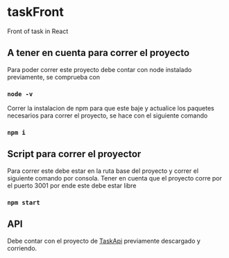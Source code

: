 # taskFront
Front of task in React

## A tener en cuenta para correr el proyecto
Para poder correr este proyecto debe contar con node instalado previamente, se comprueba con
### `node -v`

Correr la instalacion de npm para que este baje y actualice los paquetes necesarios para correr el proyecto, se hace con el siguiente comando
### `npm i`

## Script para correr el proyector
Para correr este debe estar en la ruta base del proyecto y correr el siguiente comando por consola. Tener en cuenta que el proyecto corre por el puerto 3001 por ende este debe estar libre
### `npm start`

## API
Debe contar con el proyecto de [TaskApi](https://github.com/Anvidneo/taskApi) previamente descargado y corriendo.

